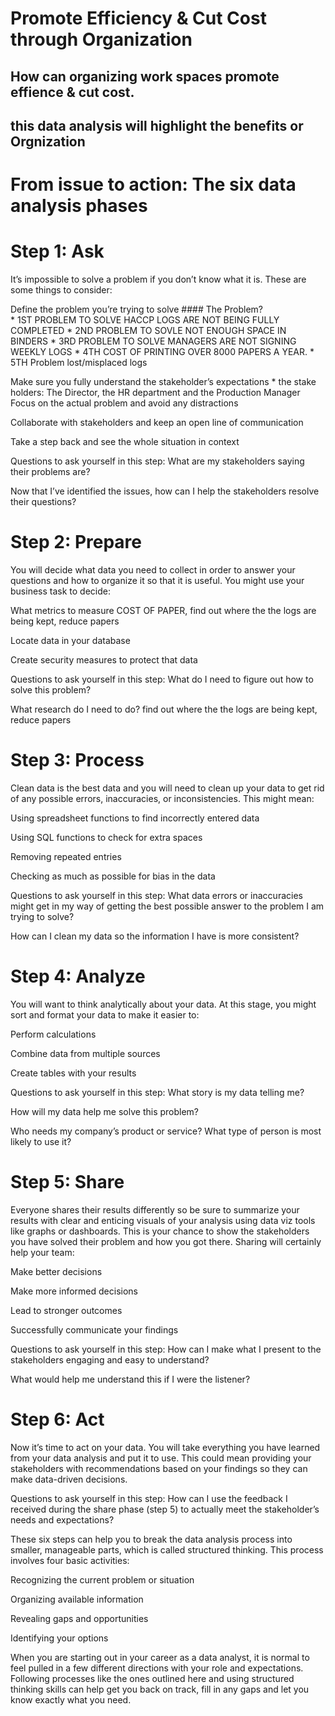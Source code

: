 # Promote Efficiency & Cut Cost through Organization

## How can organizing work spaces promote effience & cut cost.  

## this data analysis will highlight the benefits or Orgnization


# From issue to action: The six data analysis phases

# Step 1: Ask
It’s impossible to solve a problem if you don’t know what it is. These are some things to consider:

Define the problem you’re trying to solve 
    #### The Problem?  
    * 1ST PROBLEM TO SOLVE HACCP LOGS ARE NOT BEING FULLY COMPLETED
    * 2ND PROBLEM TO SOVLE NOT ENOUGH SPACE IN BINDERS 
    * 3RD PROBLEM TO SOLVE MANAGERS ARE NOT SIGNING WEEKLY LOGS
    * 4TH COST OF PRINTING OVER 8000 PAPERS A YEAR.
    * 5TH Problem lost/misplaced logs

Make sure you fully understand the stakeholder’s expectations
    * the stake holders: The Director, the HR department and the Production Manager
Focus on the actual problem and avoid any distractions

Collaborate with stakeholders and keep an open line of communication

Take a step back and see the whole situation in context

Questions to ask yourself in this step: 
What are my stakeholders saying their problems are?

Now that I’ve identified the issues, how can I help the stakeholders resolve their questions?


# Step 2: Prepare 
You will decide what data you need to collect in order to answer your questions and how to organize it so that it is useful. You might use your business task to decide: 

What metrics to measure
    COST OF PAPER, find out where the the logs are being kept, reduce papers

Locate data in your database

Create security measures to protect that data

Questions to ask yourself in this step: 
What do I need to figure out how to solve this problem?

What research do I need to do?
find out where the the logs are being kept, reduce papers

# Step 3: Process
Clean data is the best data and you will need to clean up your data to get rid of any possible errors, inaccuracies, or inconsistencies. This might mean:

Using spreadsheet functions to find incorrectly entered data 

Using SQL functions to check for extra spaces

Removing repeated entries

Checking as much as possible for bias in the data

Questions to ask yourself in this step: 
What data errors or inaccuracies might get in my way of getting the best possible answer to the problem I am trying to solve?

How can I clean my data so the information I have is more consistent?

# Step 4: Analyze 
You will want to think analytically about your data. At this stage, you might sort and format your data to make it easier to: 

Perform calculations

Combine data from multiple sources

Create tables with your results

Questions to ask yourself in this step:
What story is my data telling me?

How will my data help me solve this problem?

Who needs my company’s product or service? What type of person is most likely to use it?

# Step 5: Share
Everyone shares their results differently so be sure to summarize your results with clear and enticing visuals of your analysis using data viz tools like graphs or dashboards. This is your chance to show the stakeholders you have solved their problem and how you got there. Sharing will certainly help your team:  

Make better decisions

Make more informed decisions

Lead to stronger outcomes

Successfully communicate your findings

Questions to ask yourself in this step:
How can I make what I present to the stakeholders engaging and easy to understand?

What would help me understand this if I were the listener?

# Step 6: Act
Now it’s time to act on your data. You will take everything you have learned from your data analysis and put it to use. This could mean providing your stakeholders with recommendations based on your findings so they can make data-driven decisions.

Questions to ask yourself in this step:
How can I use the feedback I received during the share phase (step 5) to actually meet the stakeholder’s needs and expectations?

These six steps can help you to break the data analysis process into smaller, manageable parts, which is called structured thinking. This process involves four basic activities:

Recognizing the current problem or situation

Organizing available information 

Revealing gaps and opportunities

Identifying your options

When you are starting out in your career as a data analyst, it is normal to feel pulled in a few different directions with your role and expectations. Following processes like the ones outlined here and using structured thinking skills can help get you back on track, fill in any gaps and let you know exactly what you need.
